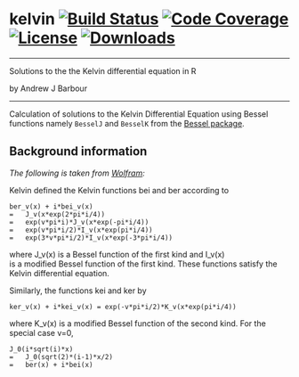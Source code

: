 # kelvin [![Build Status](https://travis-ci.org/abarbour/kelvin.svg)](https://travis-ci.org/abarbour/kelvin) [![Code Coverage](http://codecov.io/github/abarbour/kelvin/coverage.svg?branch=master)](http://codecov.io/github/abarbour/kelvin) [![License](http://img.shields.io/badge/license-GPL-orange.svg)](http://www.gnu.org/licenses/gpl-2.0.html) [![Downloads](http://cranlogs.r-pkg.org/badges/kelvin)](http://www.r-pkg.org/pkg/kelvin)

--------

Solutions to the the Kelvin differential equation in R

by Andrew J Barbour

--------
Calculation of solutions to the Kelvin Differential Equation
using Bessel functions namely
`BesselJ`  and  `BesselK` from the [Bessel package](https://cran.r-project.org/package=Bessel).

## Background information

*The following is taken from [Wolfram](http://mathworld.wolfram.com/KelvinFunctions.html):*

Kelvin defined the Kelvin functions bei and ber according to

	ber_v(x) + i*bei_v(x)
	=	J_v(x*exp(2*pi*i/4))
	=	exp(v*pi*i)*J_v(x*exp(-pi*i/4))
	=	exp(v*pi*i/2)*I_v(x*exp(pi*i/4))
	=	exp(3*v*pi*i/2)*I_v(x*exp(-3*pi*i/4))

where	J_v(x)	is a Bessel function of the first kind and	I_v(x)	
is a modified Bessel function of the first kind. These functions satisfy the 
Kelvin differential equation.

Similarly, the functions kei and ker by

	ker_v(x) + i*kei_v(x) = exp(-v*pi*i/2)*K_v(x*exp(pi*i/4))

where	K_v(x)	is a modified Bessel function of the second kind. 
For the special case v=0,

	J_0(i*sqrt(i)*x)
	=	J_0(sqrt(2)*(i-1)*x/2)
	=	ber(x) + i*bei(x)


